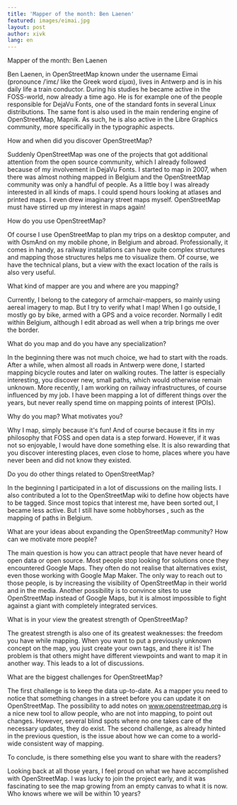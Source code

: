 ```yaml
---
title: 'Mapper of the month: Ben Laenen'
featured: images/eimai.jpg
layout: post
author: xivk
lang: en
---
```


Mapper of the month: Ben Laenen

Ben Laenen, in OpenStreetMap known under the username Eimai (pronounce /ˈimɛ/ like the Greek word είμαι), lives in Antwerp and is in his daily life a train conductor. During his studies he became active in the FOSS-world, now already a time ago. He is for example one of the people responsible for DejaVu Fonts, one of the standard fonts in several Linux distributions. The same font is also used in the main rendering engine of OpenStreetMap, Mapnik. As such, he is also active in the Libre Graphics community, more specifically in the typographic aspects.

How and when did you discover OpenStreetMap?

Suddenly OpenStreetMap was one of the projects that got additional attention from the open source community, which I already followed because of my involvement in DejaVu Fonts. I started to map in 2007, when there was almost nothing mapped in Belgium and the OpenStreetMap community was only a handful of people. As a little boy I was already interested in all kinds of maps. I could spend hours looking at atlases and printed maps. I even drew imaginary street maps myself. OpenStreetMap must have stirred up my interest in maps again!

How do you use OpenStreetMap?

Of course I use OpenStreetMap to plan my trips on a desktop computer, and with OsmAnd on my mobile phone, in Belgium and abroad. Professionally, it comes in handy, as railway installations can have quite complex structures and mapping those structures helps me to visualize them. Of course, we have the technical plans, but a view with the exact location of the rails is also very useful.

What kind of mapper are you and where are you mapping?

Currently, I belong to the category of armchair-mappers, so mainly using aereal imagery to map. But I try to verify what I map! When I go outside, I mostly go by bike, armed with a GPS and a voice recorder. Normally I edit within Belgium, although I edit abroad as well when a trip brings me over the border.

What do you map and do you have any specialization?

In the beginning there was not much choice, we had to start with the roads. After a while, when almost all roads in Antwerp were done, I started mapping bicycle routes and later on walking routes. The latter is especially interesting, you discover new, small paths, which would otherwise remain unknown. More recently, I am working on railway infrastructures, of course influenced by my job. I have been mapping a lot of different things over the years, but never really spend time on mapping points of interest (POIs).

Why do you map? What motivates you?

Why I map, simply because it's fun! And of course because it fits in my philosophy that FOSS and open data is a step forward. However, if it was not so enjoyable, I would have done something else. It is also rewarding that you discover interesting places, even close to home, places where you have never been and did not know they existed.

Do you do other things related to OpenStreetMap?

In the beginning I participated in a lot of discussions on the mailing lists. I also contributed a lot to the OpenStreetMap wiki to define how objects have to be tagged. Since most topics that interest me, have been sorted out, I became less active. But I still have some hobbyhorses , such as the mapping of paths in Belgium.

What are your ideas about expanding the OpenStreetMap community? How can we motivate more people?

The main question is how you can attract people that have never heard of open data or open source. Most people stop looking for solutions once they encountered Google Maps. They often do not realise that alternatives exist, even those working with Google Map Maker. The only way to reach out to those people, is by increasing the visibility of OpenStreetMap in their world and in the media. Another possibility is to convince sites to use OpenStreetMap instead of Google Maps, but it is almost impossible to fight against a giant with completely integrated services.

What is in your view the greatest strength of OpenStreetMap?

The greatest strength is also one of its greatest weaknesses: the freedom you have while mapping. When you want to put a previously unknown concept on the map, you just create your own tags, and there it is! The problem is that others might have different viewpoints and want to map it in another way. This leads to a lot of discussions.

What are the biggest challenges for OpenStreetMap?

The first challenge is to keep the data up-to-date. As a mapper you need to notice that something changes in a street before you can update it on OpenStreetMap. The possibility to add notes on www.openstreetmap.org is a nice new tool to allow people, who are not into mapping, to point out changes. However, several blind spots where no one takes care of the necessary updates, they do exist. The second challenge, as already hinted in the previous question, is the issue about how we can come to a world-wide consistent way of mapping.

To conclude, is there something else you want to share with the readers?

Looking back at all those years, I feel proud on what we have accomplished with OpenStreetMap. I was lucky to join the project early, and it was fascinating to see the map growing from an empty canvas to what it is now. Who knows where we will be within 10 years?
